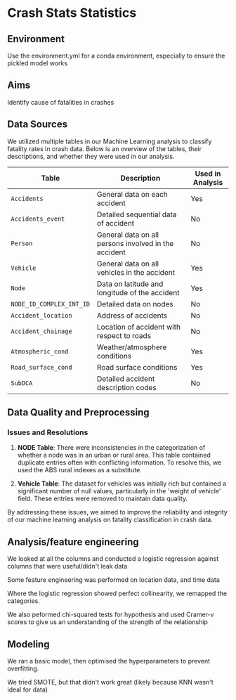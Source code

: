 # Crash Stats Statistics

## Environment

Use the environment.yml for a conda environment, especially to ensure the pickled model works

## Aims
Identify cause of fatalities in crashes



## Data Sources

We utilized multiple tables in our Machine Learning analysis to classify fatality rates in crash data. Below is an overview of the tables, their descriptions, and whether they were used in our analysis.

| Table              | Description                                    | Used in Analysis |
|--------------------|------------------------------------------------|------------------|
| `Accidents`        | General data on each accident                   | Yes              |
| `Accidents_event`  | Detailed sequential data of accident            | No               |
| `Person`           | General data on all persons involved in the accident | No            |
| `Vehicle`          | General data on all vehicles in the accident    | Yes              |
| `Node`             | Data on latitude and longitude of the accident  | Yes               |
| `NODE_ID_COMPLEX_INT_ID`          | Detailed data on nodes                          | No              |
| `Accident_location`| Address of accidents                            | No               |
| `Accident_chainage`| Location of accident with respect to roads      | No               |
| `Atmospheric_cond` | Weather/atmosphere conditions                   | Yes              |
| `Road_surface_cond`| Road surface conditions                         | Yes              |
| `SubDCA`           | Detailed accident description codes             | No               |

## Data Quality and Preprocessing

### Issues and Resolutions

1. **NODE Table**: There were inconsistencies in the categorization of whether a node was in an urban or rural area. This table contained duplicate entries often with conflicting information. To resolve this, we used the ABS rural indexes as a substitute.

2. **Vehicle Table**: The dataset for vehicles was initially rich but contained a significant number of null values, particularly in the 'weight of vehicle' field. These entries were removed to maintain data quality.

By addressing these issues, we aimed to improve the reliability and integrity of our machine learning analysis on fatality classification in crash data.



## Analysis/feature engineering

We looked at all the columns and conducted a logistic regression against columns that were useful/didn't leak data

Some feature engineering was performed on location data, and time data

Where the logistic regression showed perfect collinearity, we remapped the categories.

We also peformed chi-squared tests for hypothesis and used Cramer-v scores to give us an understanding of the strength of the relationship


## Modeling

We ran a basic model, then optimised the hyperparameters to prevent overfitting.

We tried SMOTE, but that didn't work great (likely because KNN wasn't ideal for data)